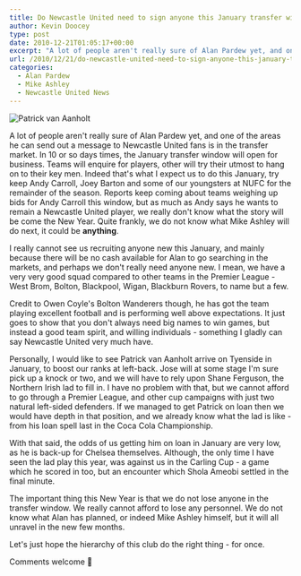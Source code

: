 ```yaml
---
title: Do Newcastle United need to sign anyone this January transfer window?
author: Kevin Doocey
type: post
date: 2010-12-21T01:05:17+00:00
excerpt: "A lot of people aren't really sure of Alan Pardew yet, and one of the areas he can send out a message to Newcastle United.."
url: /2010/12/21/do-newcastle-united-need-to-sign-anyone-this-january-transfer-window/
categories:
  - Alan Pardew
  - Mike Ashley
  - Newcastle United News
---
```


![Patrick van Aanholt](https://www.tynetime.com/wp-content/uploads/2010/12/chelsea_1722831c.jpg "van Aanholt - Would be a worthy signing in January as back-up to Jose Enrique")

A lot of people aren't really sure of Alan Pardew yet, and one of the areas he can send out a message to Newcastle United fans is in the transfer market. In 10 or so days times, the January transfer window will open for business. Teams will enquire for players, other will try their utmost to hang on to their key men. Indeed that's what I expect us to do this January, try keep Andy Carroll, Joey Barton and  some of our youngsters at NUFC for the remainder of the season. Reports keep coming about teams weighing up bids for Andy Carroll this window, but as much as Andy says he wants to remain a Newcastle United player, we really don't know what the story will be come the New Year. Quite frankly, we do not know what Mike Ashley will do next, it could be **anything**.

I really cannot see us recruiting anyone new this January, and mainly because there will be no cash available for Alan to go searching in the markets, and perhaps we don't really need anyone new. I mean, we have a very very good squad compared to other teams in the Premier League - West Brom, Bolton, Blackpool, Wigan, Blackburn Rovers, to name but a few.

Credit to Owen Coyle's Bolton Wanderers though, he has got the team playing excellent football and is performing well above expectations. It just goes to show that you don't always need big names to win games, but instead a good team spirit, and willing individuals - something I gladly can say Newcastle United very much have.

Personally, I would like to see Patrick van Aanholt arrive on Tyenside in January, to boost our ranks at left-back. Jose will at some stage I'm sure pick up a knock or two, and we will have to rely upon Shane Ferguson, the Northern Irish lad to fill in. I have no problem with that, but we cannot afford to go through a Premier League, and other cup campaigns with just two natural left-sided defenders. If we managed to get Patrick on loan then we would have depth in that position, and we already know what the lad is like - from his loan spell last in the Coca Cola Championship.

With that said, the odds of us getting him on loan in January are very low, as he is back-up for Chelsea themselves. Although, the only time I have seen the lad play this year, was against us in the Carling Cup - a game which he scored in too, but an encounter which Shola Ameobi settled in the final minute.

The important thing this New Year is that we do not lose anyone in the transfer window. We really cannot afford to lose any personnel. We do not know what Alan has planned, or indeed Mike Ashley himself, but it will all unravel in the new few months.

Let's just hope the hierarchy of this club do the right thing - for once.

Comments welcome 🙂
